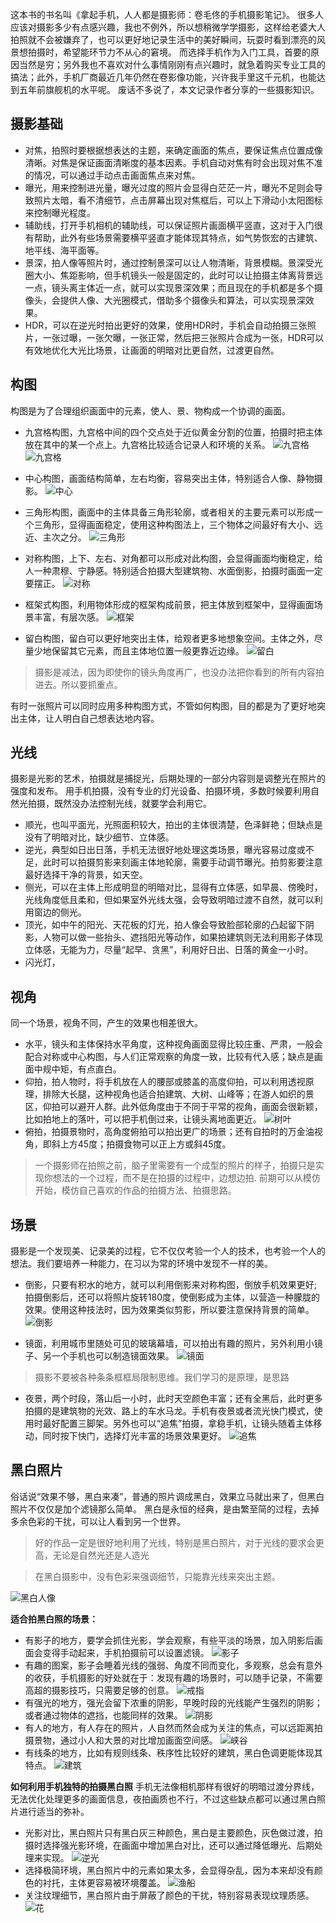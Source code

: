 
这本书的书名叫《拿起手机，人人都是摄影师：卷毛佟的手机摄影笔记》。
很多人应该对摄影多少有点感兴趣，我也不例外，所以想稍微学学摄影，这样给老婆大人拍照就不会被嫌弃了，也可以更好地记录生活中的美好瞬间，玩耍时看到漂亮的风景想拍摄时，希望能环节力不从心的窘境。
而选择手机作为入门工具，首要的原因当然是穷；另外我也不喜欢对什么事情刚刚有点兴趣时，就急着购买专业工具的搞法；此外，手机厂商最近几年仍然在卷影像功能，兴许我手里这千元机，也能达到五年前旗舰机的水平呢。
废话不多说了，本文记录作者分享的一些摄影知识。

## 摄影基础
- 对焦，拍照时要根据想表达的主题，来确定画面的焦点，要保证焦点位置成像清晰。对焦是保证画面清晰度的基本因素。手机自动对焦有时会出现对焦不准的情况，可以通过手动点击画面焦点来对焦。
- 曝光，用来控制进光量，曝光过度的照片会显得白茫茫一片，曝光不足则会导致照片太暗，看不清细节，点击屏幕出现对焦框后，可以上下滑动小太阳图标来控制曝光程度。
- 辅助线，打开手机相机的辅助线，可以保证照片画面横平竖直，这对于入门很有帮助，此外有些场景需要横平竖直才能体现其特点，如气势恢宏的古建筑、地平线、海平面等。
- 景深，拍人像等照片时，通过控制景深可以让人物清晰，背景模糊。景深受光圈大小、焦距影响，但手机镜头一般是固定的，此时可以让拍摄主体离背景远一点，镜头离主体近一点，就可以实现景深效果；而且现在的手机都是多个摄像头，会提供人像、大光圈模式，借助多个摄像头和算法，可以实现景深效果。
- HDR，可以在逆光时拍出更好的效果，使用HDR时，手机会自动拍摄三张照片，一张过曝，一张欠曝，一张正常，然后把三张照片合成为一张，HDR可以有效地优化大光比场景，让画面的明暗对比更自然，过渡更自然。

## 构图
构图是为了合理组织画面中的元素，使人、景、物构成一个协调的画面。
- 九宫格构图，九宫格中间的四个交点处于近似黄金分割的位置，拍摄时把主体放在其中的某一个点上。九宫格比较适合记录人和环境的关系。
![九宫格](./2.九宫格1.jpg)
![九宫格](./2.九宫格2.jpg)

- 中心构图，画面结构简单，左右均衡，容易突出主体，特别适合人像、静物摄影。
![中心](./2.中心.jpg)
- 三角形构图，画面中的主体具备三角形轮廓，或者相关的主要元素可以形成一个三角形，显得画面稳定，使用这种构图法上，三个物体之间最好有大小、远近、主次之分。
![三角形](./2.三角形.jpg)
- 对称构图，上下、左右、对角都可以形成对此构图，会显得画面均衡稳定，给人一种肃穆、宁静感。特别适合拍摄大型建筑物、水面倒影，拍摄时画面一定要摆正。
![对称](./2.对称.jpg)
- 框架式构图，利用物体形成的框架构成前景，把主体放到框架中，显得画面场景丰富，有层次感。
![框架](./2.框架.jpg)
- 留白构图，留白可以更好地突出主体，给观者更多地想象空间。主体之外，尽量少地保留其它元素，而且主体地位置一般更靠近边缘。
![留白](./2.留白.jpg)
>摄影是减法，因为即使你的镜头角度再广，也没办法把你看到的所有内容拍进去。所以要抓重点。

有时一张照片可以同时应用多种构图方式，不管如何构图，目的都是为了更好地突出主体，让人明白自己想表达地内容。

## 光线
摄影是光影的艺术，拍摄就是捕捉光，后期处理的一部分内容则是调整光在照片的强度和发布。
用手机拍摄，没有专业的灯光设备、拍摄环境，多数时候要利用自然光拍摄，既然没办法控制光线，就要学会利用它。

- 顺光，也叫平面光，光照面积较大，拍出的主体很清楚，色泽鲜艳；但缺点是没有了明暗对比，缺少细节、立体感。
- 逆光，典型如日出日落，手机无法很好地处理这类场景，曝光容易过度或不足，此时可以拍摄剪影来刻画主体地轮廓，需要手动调节曝光。拍剪影要注意最好选择干净的背景，如天空。
- 侧光，可以在主体上形成明显的明暗对比，显得有立体感，如早晨、傍晚时，光线角度低且柔和，但如果室外光线太强，会导致明暗过渡不自然，就可以利用窗边的侧光。
- 顶光，如中午的阳光、天花板的灯光，拍人像会导致脸部轮廓的凸起留下阴影，人物可以做一些抬头、遮挡阳光等动作，如果拍建筑则无法利用影子体现立体感，无能为力，尽量“起早、贪黑”，利用好日出、日落的黄金一小时。
- 闪光灯，

## 视角
同一个场景，视角不同，产生的效果也相差很大。
- 水平，镜头和主体保持水平角度，这种视角画面显得比较庄重、严肃，一般会配合对称或中心构图，与人们正常观察的角度一致，比较有代入感；缺点是画面中规中矩，有点直白。
- 仰拍，拍人物时，将手机放在人的腰部或膝盖的高度仰拍，可以利用透视原理，排除大长腿，这种视角也适合拍建筑、大树、山峰等；在游人如织的景区，仰拍可以避开人群。此外低角度由于不同于平常的视角，画面会很新颖，比如拍地上的落叶，可以把手机倒过来，让镜头离地面更近。
![树叶](./4.树叶.jpg)
- 俯拍，拍摄景物时，高角度俯拍可以拍出更广的场景；还有自拍时的万金油视角，即斜上方45度；拍摄食物可以正上方或斜45度。

>一个摄影师在拍照之前，脑子里需要有一个成型的照片的样子，拍摄只是实现你想法的一个过程，而不是在拍摄的过程中，边想边拍.
>前期可以从模仿开始，模仿自己喜欢的作品的拍摄方法、拍摄思路。

## 场景
摄影是一个发现美、记录美的过程，它不仅仅考验一个人的技术，也考验一个人的想法。我们要培养一种能力，在习以为常的环境中发现不一样的美。

- 倒影，只要有积水的地方，就可以利用倒影来对称构图，倒放手机效果更好; 拍摄倒影后，还可以将照片旋转180度，使倒影成为主体，以营造一种朦胧的效果。使用这种技法时，因为效果类似剪影，所以要注意保持背景的简单。
![倒影](./5.倒影.jpg)

- 镜面，利用城市里随处可见的玻璃幕墙，可以拍出有趣的照片，另外利用小镜子、另一个手机也可以制造镜面效果。
![镜面](./5.镜面.jpg)

>摄影不要被各种条条框框局限制思维。我们学习的是原理，是思路

- 夜景，两个时段，落山后一小时，此时天空颜色丰富；还有全黑后，此时更多拍摄的是建筑物的光效、路上的车水马龙。手机有夜景或者流光快门模式，使用时最好配置三脚架。另外也可以“追焦”拍摄，拿稳手机，让镜头随着主体移动，同时按下快门，选择灯光丰富的场景效果更好。
![追焦](./5.追焦.jpg)

## 黑白照片
俗话说“效果不够，黑白来凑”，普通的照片调成黑白，效果立马就出来了，但黑白照片不仅仅是加个滤镜那么简单。
黑白是永恒的经典，是由繁至简的过程，去掉多余色彩的干扰，可以让人看到另一个世界。

>好的作品一定是很好地利用了光线，特别是黑白照片，对于光线的要求会更高，无论是自然光还是人造光

>在黑白摄影中，没有色彩来强调细节，只能靠光线来突出主题。

![黑白人像](./6.黑白人像.jpg)

**适合拍黑白照的场景：**
- 有影子的地方，要学会抓住光影，学会观察，有些平淡的场景，加入阴影后画面会变得手动起来，手机拍摄前可以设置滤镜。
![影子](./6.影子.jpg)
- 有趣的图案，影子会睡着光线的强弱、角度不同而变化，多观察，总会有意外的收获，手机摄影的好处就在于：发现有趣的场景时，可以随手记录，不需要高超的摄影技巧，只需要足够的创意。
![戒指](./6.戒指.jpg)
- 有强光的地方，强光会留下浓重的阴影，早晚时段的光线能产生强烈的阴影；或者通过物体的遮挡，也能同样的效果。
![阴影](./6.阴影.jpg)
- 有人的地方，有人存在的照片，人自然而然会成为关注的焦点，可以远距离拍摄景物，通过小人和大景的对比增加画面空间感。
![峡谷](./6.峡谷.jpg)
- 有线条的地方，比如有规则线条、秩序性比较好的建筑，黑白色调更能体现其特点。
![建筑](./6.建筑.jpg)

**如何利用手机独特的拍摄黑白照**
手机无法像相机那样有很好的明暗过渡分界线，无法优化处理更多的画面信息，夜拍画质也不行，不过这些缺点都可以通过黑白照片进行适当的弥补。

- 光影对比，黑白照片只有黑白灰三种颜色，黑白是主要颜色，灰色做过渡，拍摄时选择强光影环境，在画面中增加黑白对比，还可以通过降低曝光、后期处理来实现。
![逆光](./6.逆光.jpg)
- 选择极简环境，黑白照片中的元素如果太多，会显得杂乱，因为本来却没有颜色的衬托，主体更容易被环境覆盖。
![渔船](./6.渔船.jpg)
- 关注纹理细节，黑白照片由于屏蔽了颜色的干扰，特别容易表现纹理质感。
![花](./6.花.jpg)

